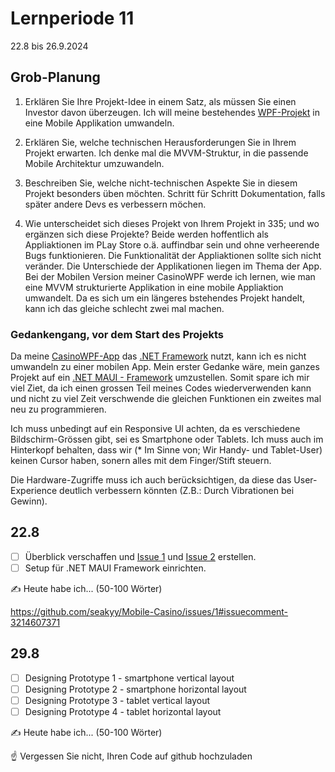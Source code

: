 # Lernperiode 11

22.8 bis 26.9.2024

## Grob-Planung

1. Erklären Sie Ihre Projekt-Idee in einem Satz, als müssen Sie einen Investor davon überzeugen.
Ich will meine bestehendes [WPF-Projekt](https://github.com/seakyy/CasinoWPF) in eine Mobile Applikation umwandeln.

2. Erklären Sie, welche technischen Herausforderungen Sie in Ihrem Projekt erwarten.
Ich denke mal die MVVM-Struktur, in die passende Mobile Architektur umzuwandeln.

3. Beschreiben Sie, welche nicht-technischen Aspekte Sie in diesem Projekt besonders üben möchten.
Schritt für Schritt Dokumentation, falls später andere Devs es verbessern möchen.

4. Wie unterscheidet sich dieses Projekt von Ihrem Projekt in 335; und wo ergänzen sich diese Projekte?
Beide werden hoffentlich als Appliaktionen im PLay Store o.ä. auffindbar sein und ohne verheerende Bugs funktionieren. Die Funktionalität der Appliaktionen sollte sich nicht veränder.
Die Unterschiede der Applikationen liegen im Thema der App. Bei der Mobilen Version meiner CasinoWPF werde ich lernen, wie man eine MVVM strukturierte Applikation in eine mobile Appliaktion umwandelt. Da es sich um ein längeres bstehendes Projekt handelt, kann ich das gleiche schlecht zwei mal machen.


### Gedankengang, vor dem Start des Projekts
Da meine [CasinoWPF-App](https://github.com/seakyy/CasinoWPF) das [.NET Framework](https://learn.microsoft.com/en-us/dotnet/framework/) nutzt, kann ich es nicht umwandeln zu einer mobilen App. Mein erster Gedanke wäre, mein ganzes Projekt auf ein [.NET MAUI - Framework](https://learn.microsoft.com/en-us/dotnet/maui/?view=net-maui-9.0) umzustellen. Somit spare ich mir viel Ziet, da ich einen grossen Teil meines Codes wiederverwenden kann und nicht zu viel Zeit verschwende die gleichen Funktionen ein zweites mal neu zu programmieren. 

Ich muss unbedingt auf ein Responsive UI achten, da es verschiedene Bildschirm-Grössen gibt, sei es Smartphone oder Tablets. Ich muss auch im Hinterkopf behalten, dass wir (* Im Sinne von; Wir Handy- und Tablet-User) keinen Cursor haben, sonern alles mit dem Finger/Stift steuern.

Die Hardware-Zugriffe muss ich auch berücksichtigen, da diese das User-Experience deutlich verbessern könnten (Z.B.: Durch Vibrationen bei Gewinn).

## 22.8

- [ ] Überblick verschaffen und [Issue 1](https://github.com/seakyy/Mobile-Casino/issues/1) und [Issue 2](https://github.com/seakyy/Mobile-Casino/issues/2) erstellen.
- [ ] Setup für .NET MAUI Framework einrichten.

✍️ Heute habe ich... (50-100 Wörter)

https://github.com/seakyy/Mobile-Casino/issues/1#issuecomment-3214607371

## 29.8

- [ ] Designing Prototype 1 - smartphone vertical layout
- [ ] Designing Prototype 2 - smartphone horizontal layout
- [ ] Designing Prototype 3 - tablet vertical layout 
- [ ] Designing Prototype 4 - tablet horizontal layout

✍️ Heute habe ich... (50-100 Wörter)

☝️ Vergessen Sie nicht, Ihren Code auf github hochzuladen



